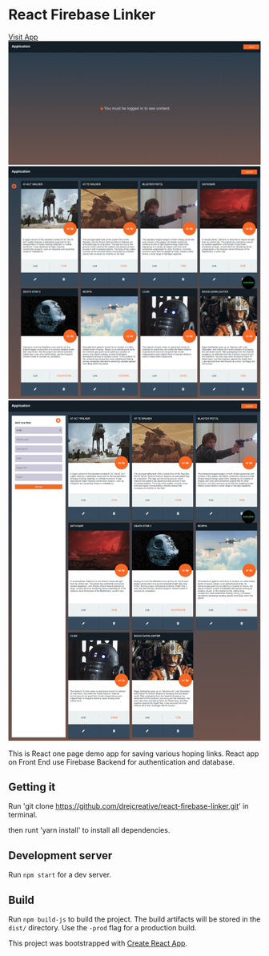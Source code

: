 # React Firebase Linker
[Visit App](https://react-data-dd905.firebaseapp.com)
![Project Login](1.png)
![Project Dashboard](2.png)
![Adding new Client](3.png)

This is React one page demo app for saving various hoping links. React app on Front End use Firebase Backend for authentication and database.

## Getting it
Run 'git clone https://github.com/drejcreative/react-firebase-linker.git' in terminal.

then runt 'yarn install' to install all dependencies.

## Development server
Run `npm start` for a dev server.


## Build
Run `npm build-js` to build the project. The build artifacts will be stored in the `dist/` directory. Use the `-prod` flag for a production build.

This project was bootstrapped with [Create React App](https://github.com/facebookincubator/create-react-app).
